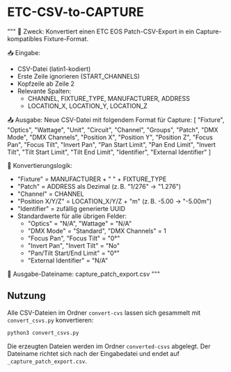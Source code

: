 # ETC-CSV-to-CAPTURE

"""
🎯 Zweck:
Konvertiert einen ETC EOS Patch-CSV-Export in ein Capture-kompatibles Fixture-Format.

📥 Eingabe:
- CSV-Datei (latin1-kodiert)
- Erste Zeile ignorieren (START_CHANNELS)
- Kopfzeile ab Zeile 2
- Relevante Spalten:
    - CHANNEL, FIXTURE_TYPE, MANUFACTURER, ADDRESS
    - LOCATION_X, LOCATION_Y, LOCATION_Z

📤 Ausgabe:
Neue CSV-Datei mit folgendem Format für Capture:
[
 "Fixture", "Optics", "Wattage", "Unit", "Circuit", "Channel", "Groups", "Patch",
 "DMX Mode", "DMX Channels", "Position X", "Position Y", "Position Z",
 "Focus Pan", "Focus Tilt", "Invert Pan", "Pan Start Limit", "Pan End Limit",
 "Invert Tilt", "Tilt Start Limit", "Tilt End Limit", "Identifier", "External Identifier"
]

🔄 Konvertierungslogik:
- "Fixture" = MANUFACTURER + " " + FIXTURE_TYPE
- "Patch" = ADDRESS als Dezimal (z. B. "1/276" → "1.276")
- "Channel" = CHANNEL
- "Position X/Y/Z" = LOCATION_X/Y/Z + "m" (z. B. -5.00 → "-5.00m")
- "Identifier" = zufällig generierte UUID
- Standardwerte für alle übrigen Felder:
    - "Optics" = "N/A", "Wattage" = "N/A"
    - "DMX Mode" = "Standard", "DMX Channels" = 1
    - "Focus Pan", "Focus Tilt" = "0°"
    - "Invert Pan", "Invert Tilt" = "No"
    - "Pan/Tilt Start/End Limit" = "0°"
    - "External Identifier" = "N/A"

💾 Ausgabe-Dateiname: capture_patch_export.csv
"""

## Nutzung

Alle CSV-Dateien im Ordner `convert-cvs` lassen sich gesammelt mit
`convert_csvs.py` konvertieren:

```bash
python3 convert_csvs.py
```

Die erzeugten Dateien werden im Ordner `converted-csvs` abgelegt.
Der Dateiname richtet sich nach der Eingabedatei und endet auf
`_capture_patch_export.csv`.
